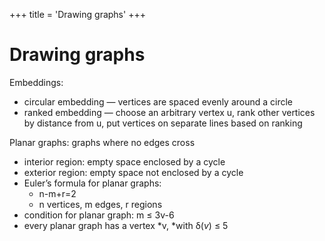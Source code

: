 +++
title = 'Drawing graphs'
+++
# Drawing graphs
Embeddings:

- circular embedding — vertices are spaced evenly around a circle
- ranked embedding — choose an arbitrary vertex u, rank other vertices by distance from u, put vertices on separate lines based on ranking

Planar graphs: graphs where no edges cross

- interior region: empty space enclosed by a cycle
- exterior region: empty space not enclosed by a cycle
- Euler’s formula for planar graphs:
    - n-m+r=2
    - n vertices, m edges, r regions
- condition for planar graph: m ≤ 3v-6
- every planar graph has a vertex *v, *with δ(*v*) ≤ 5
